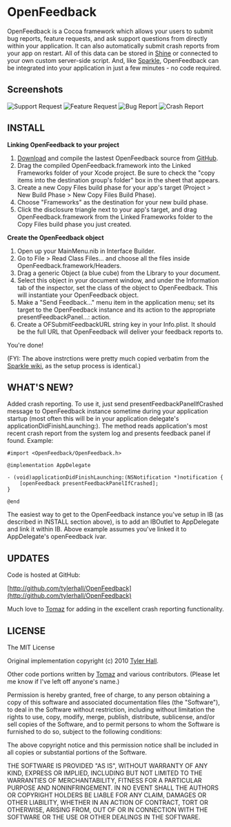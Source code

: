 OpenFeedback
=========
OpenFeedback is a Cocoa framework which allows your users to submit bug reports, feature requests, and ask support questions from directly within your application. It can also automatically submit crash reports from your app on restart. All of this data can be stored in [Shine](http://github.com/tylerhall/Shine/tree/master) or connected to your own custom server-side script. And, like [Sparkle](http://sparkle.andymatuschak.org/), OpenFeedback can be integrated into your application in just a few minutes - no code required.

Screenshots
-------
![Support Request](http://cdn.tyler.fm/blog/of-question.png)
![Feature Request](http://cdn.tyler.fm/blog/of-feature.png)
![Bug Report](http://cdn.clickontyler.com/blog/of-bug.png)
![Crash Report](http://cdn.tyler.fm/blog/of-crash.png)

INSTALL
-------

**Linking OpenFeedback to your project**

 1. [Download](http://github.com/tylerhall/OpenFeedback/archives/master) and compile the lastest OpenFeedback source from [GitHub](http://github.com/tylerhall/OpenFeedback/tree/master).
 2. Drag the compiled OpenFeedback.framework into the Linked Frameworks folder of your Xcode project. Be sure to check the "copy items into the destination group's folder" box in the sheet that appears.
 3. Create a new Copy Files build phase for your app's target (Project > New Build Phase > New Copy Files Build Phase).
 4. Choose "Frameworks" as the destination for your new build phase.
 5. Click the disclosure triangle next to your app's target, and drag OpenFeedback.framework from the Linked Frameworks folder to the Copy Files build phase you just created.

**Create the OpenFeedback object**

 1. Open up your MainMenu.nib in Interface Builder.
 2. Go to File > Read Class Files... and choose all the files inside OpenFeedback.framework/Headers.
 3. Drag a generic Object (a blue cube) from the Library to your document.
 4. Select this object in your document window, and under the Information tab of the inspector, set the class of the object to OpenFeedback. This will instantiate your OpenFeedback object.
 5. Make a "Send Feedback..." menu item in the application menu; set its target to the OpenFeedback instance and its action to the appropriate presentFeedbackPanel...: action.
 6. Create a OFSubmitFeedbackURL string key in your Info.plist. It should be the full URL that OpenFeedback will deliver your feedback reports to.

You're done!

(FYI: The above instrctions were pretty much copied verbatim from the [Sparkle wiki](http://sparkle.andymatuschak.org/documentation/pmwiki.php/Documentation/BasicSetup?from=Main.HomePage), as the setup process is identical.)

WHAT'S NEW?
-----------

Added crash reporting. To use it, just send presentFeedbackPanelIfCrashed message to OpenFeedback instance sometime during your application startup (most often this will be in your application delegate's applicationDidFinishLaunching:). The method reads application's most recent crash report from the system log and presents feedback panel if found. Example:

	#import <OpenFeedback/OpenFeedback.h>
	
	@implementation AppDelegate
	
	- (void)applicationDidFinishLaunching:(NSNotification *)notification {
		[openFeedback presentFeedbackPanelIfCrashed];
	}
	
	@end

The easiest way to get to the OpenFeedback instance you've setup in IB (as described in INSTALL section above), is to add an IBOutlet to AppDelegate and link it within IB. Above example assumes you've linked it to AppDelegate's openFeedback ivar.

UPDATES
-------

Code is hosted at GitHub:

[http://github.com/tylerhall/OpenFeedback](http://github.com/tylerhall/OpenFeedback)  

Much love to [Tomaz](http://github.com/tomaz) for adding in the excellent crash reporting functionality.

LICENSE
-------

The MIT License

Original implementation copyright (c) 2010 [Tyler Hall](http://clickonideas.com).

Other code portions written by [Tomaz](http://github.com/tomaz) and various contributors. (Please let me know if I've left off anyone's name.)

Permission is hereby granted, free of charge, to any person obtaining a copy
of this software and associated documentation files (the "Software"), to deal
in the Software without restriction, including without limitation the rights
to use, copy, modify, merge, publish, distribute, sublicense, and/or sell
copies of the Software, and to permit persons to whom the Software is
furnished to do so, subject to the following conditions:

The above copyright notice and this permission notice shall be included in
all copies or substantial portions of the Software.

THE SOFTWARE IS PROVIDED "AS IS", WITHOUT WARRANTY OF ANY KIND, EXPRESS OR
IMPLIED, INCLUDING BUT NOT LIMITED TO THE WARRANTIES OF MERCHANTABILITY,
FITNESS FOR A PARTICULAR PURPOSE AND NONINFRINGEMENT. IN NO EVENT SHALL THE
AUTHORS OR COPYRIGHT HOLDERS BE LIABLE FOR ANY CLAIM, DAMAGES OR OTHER
LIABILITY, WHETHER IN AN ACTION OF CONTRACT, TORT OR OTHERWISE, ARISING FROM,
OUT OF OR IN CONNECTION WITH THE SOFTWARE OR THE USE OR OTHER DEALINGS IN
THE SOFTWARE.
